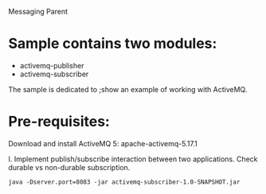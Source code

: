 Messaging Parent

# Sample contains two modules:
- activemq-publisher
- activemq-subscriber

The sample is dedicated to ;show an example of working with ActiveMQ.

# Pre-requisites:
 Download and install ActiveMQ 5: apache-activemq-5.17.1

I. Implement publish/subscribe interaction between two applications. Check
durable vs non-durable subscription.

`java -Dserver.port=8083 -jar activemq-subscriber-1.0-SNAPSHOT.jar`